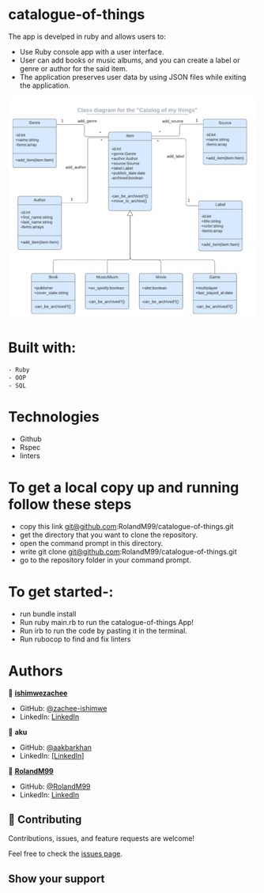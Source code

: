 # catalogue-of-things

The app is develped in ruby and allows users to:
  - Use Ruby console app with a user interface.
  - User can add books or music albums, and you can create a label or genre or author for the said item.
  - The application preserves user data by using JSON files while exiting the application.


![screenshot](./catalog_of_my_things.png)
# Built with:

    - Ruby
    - OOP
    - SQL
  
# Technologies

  - Github
  - Rspec
  - linters
  
# To get a local copy up and running follow these steps

  - copy this link git@github.com:RolandM99/catalogue-of-things.git
  - get the directory that you want to clone the repository.
  - open the command prompt in this directory.
  - write git clone git@github.com:RolandM99/catalogue-of-things.git
  - go to the repository folder in your command prompt.

# To get started-:

  - run bundle install
  - Run ruby main.rb to run the catalogue-of-things App!
  - Run irb to run the code by pasting it in the terminal.
  - Run rubocop to find and fix linters

# Authors

👤 **[ishimwezachee](https://github.com/ishimwezachee)**

- GitHub: [@zachee-ishimwe](https://github.com/ishimwezachee)
- LinkedIn: [LinkedIn](https://www.linkedin.com/in/zachee-ishimwe/)


👤 **aku** 
- GitHub: [@aakbarkhan](https://github.com/aakbarkhan)
- LinkedIn: [[LinkedIn]](https://www.linkedin.com/in/akuu-khan/)
  
👤 **[RolandM99](https://github.com/RolandM99)**

- GitHub: [@RolandM99](https://github.com/RolandM99)
- LinkedIn: [LinkedIn](www.linkedin.com/in/roland-mweze)


## 🤝 Contributing

Contributions, issues, and feature requests are welcome!

Feel free to check the [issues page](../../issues/).

## Show your support